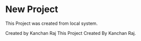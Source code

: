 # New Project

This Project was created from local system.

Created by Kanchan Raj
This Project Created By Kanchan Raj.